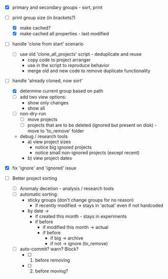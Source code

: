 - [x] primary and secondary groups - sort, print
- [ ] print group size (in brackets?)
    - [x] make cached?
    - [x] make cached all properties - last modified

- [ ] handle 'clone from start' scenario
  - [ ] use old 'clone_all_projects' script - deduplicate and reuse
    - copy code to project arranger
    - use in the script to reproduce behavior
    - merge old and new code to remove duplicate functionality
- [ ] handle 'already cloned, now sort'
  - [x] determine current group based on path 
  - [ ] add two view options: 
    - show only changes
    - show all
  - [ ] non-dry-run
    -  [ ] move projects
    -  [ ] projects that are to be deleted (ignored but present on disk) - move to 'to_remove' folder
  - debug / research tools
    - a) view project sizes
      - notice big ignored projects
      - notice small non-ignored projects (except recent) 
    - b) view project dates

- [x] fix 'ignore' and 'ignored' issue

- [ ] Better project sorting
  - [ ] Anomaly decetion - analysis / research tools
  - [ ] automatic sorting: 
    - sticky groups (don't change groups for no reason)
      - if recently modified -> stays in 'actual' even if not hardcoded
    - by date -> 
      - if created this month - stays in experiments
      - if before
        - if modified this month -> actual
        - if before
          - if big -> archive
          - if not -> ignore (to_remove)
  - [ ] auto-commit? warn? Block? 
    - [ ] 1) before removing
    - [ ] 2) before moving? 